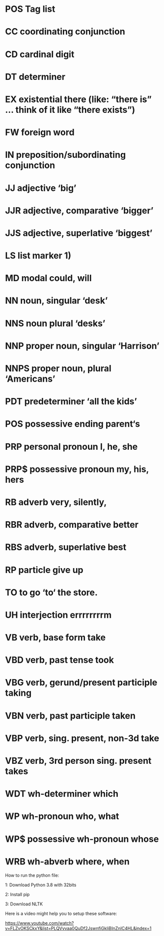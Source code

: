 # POS Tag list
# CC coordinating conjunction
# CD cardinal digit
# DT determiner
# EX existential there (like: “there is” … think of it like “there exists”)
# FW foreign word
# IN preposition/subordinating conjunction
# JJ adjective ‘big’
# JJR adjective, comparative ‘bigger’
# JJS adjective, superlative ‘biggest’
# LS list marker 1)
# MD modal could, will
# NN noun, singular ‘desk’
# NNS noun plural ‘desks’
# NNP proper noun, singular ‘Harrison’
# NNPS proper noun, plural ‘Americans’
# PDT predeterminer ‘all the kids’
# POS possessive ending parent‘s
# PRP personal pronoun I, he, she
# PRP$ possessive pronoun my, his, hers
# RB adverb very, silently,
# RBR adverb, comparative better
# RBS adverb, superlative best
# RP particle give up
# TO to go ‘to‘ the store.
# UH interjection errrrrrrrm
# VB verb, base form take
# VBD verb, past tense took
# VBG verb, gerund/present participle taking
# VBN verb, past participle taken
# VBP verb, sing. present, non-3d take
# VBZ verb, 3rd person sing. present takes
# WDT wh-determiner which
# WP wh-pronoun who, what
# WP$ possessive wh-pronoun whose
# WRB wh-abverb where, when




How to run the python file:

1: Download Python 3.8 with 32bits

2: Install pip

3: Download NLTK

Here is a video might help you to setup these software:

https://www.youtube.com/watch?v=FLZvOKSCkxY&list=PLQVvvaa0QuDf2JswnfiGkliBInZnIC4HL&index=1